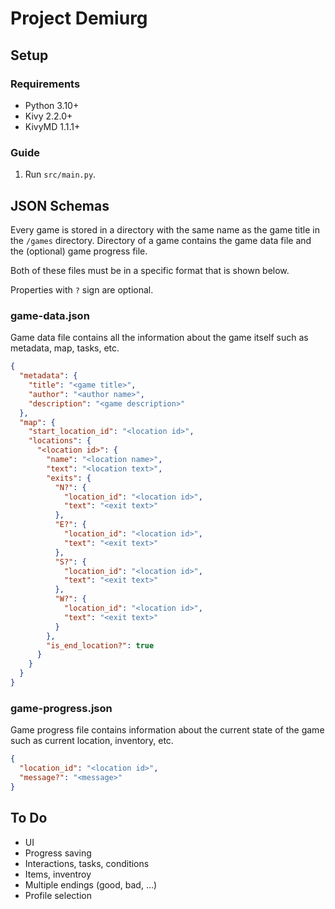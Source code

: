 # Project Demiurg

## Setup

### Requirements

- Python 3.10+
- Kivy 2.2.0+
- KivyMD 1.1.1+

### Guide

1. Run `src/main.py`.

## JSON Schemas

Every game is stored in a directory with the same name as the game title in the `/games` directory. Directory of a game contains the game data file and the (optional) game progress file.

Both of these files must be in a specific format that is shown below.

Properties with `?` sign are optional.

### game-data.json

Game data file contains all the information about the game itself such as metadata, map, tasks, etc.

```json
{
  "metadata": {
    "title": "<game title>",
    "author": "<author name>",
    "description": "<game description>"
  },
  "map": {
    "start_location_id": "<location id>",
    "locations": {
      "<location id>": {
        "name": "<location name>",
        "text": "<location text>",
        "exits": {
          "N?": {
            "location_id": "<location id>",
            "text": "<exit text>"
          },
          "E?": {
            "location_id": "<location id>",
            "text": "<exit text>"
          },
          "S?": {
            "location_id": "<location id>",
            "text": "<exit text>"
          },
          "W?": {
            "location_id": "<location id>",
            "text": "<exit text>"
          }
        },
        "is_end_location?": true
      }
    }
  }
}
```

### game-progress.json

Game progress file contains information about the current state of the game such as current location, inventory, etc.

```json
{
  "location_id": "<location id>",
  "message?": "<message>"
}
```

## To Do

- UI
- Progress saving
- Interactions, tasks, conditions
- Items, inventroy
- Multiple endings (good, bad, ...)
- Profile selection
